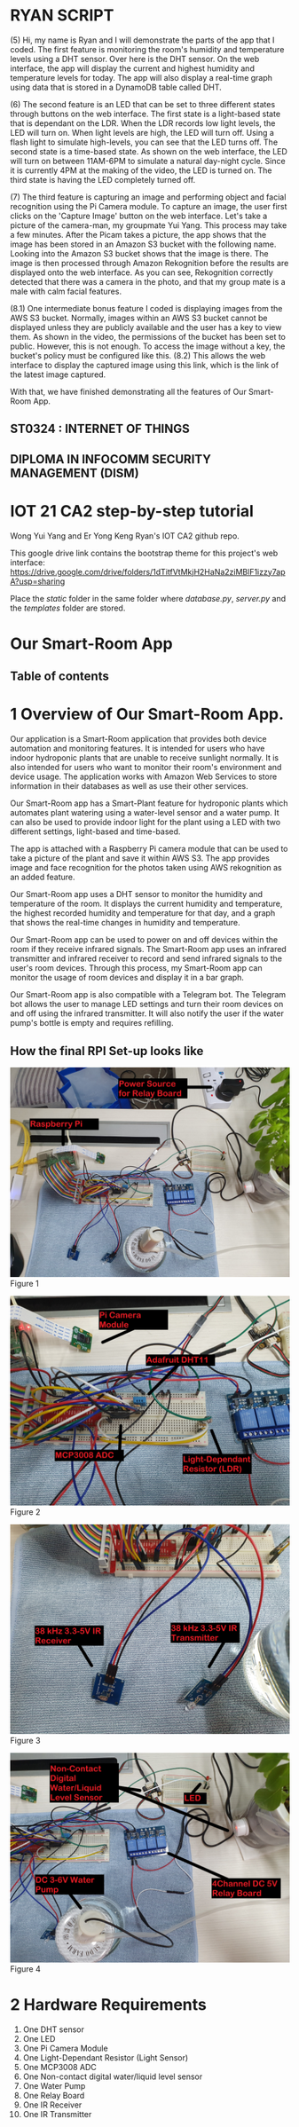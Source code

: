 # RYAN SCRIPT
(5) Hi, my name is Ryan and I will demonstrate the parts of the app that I coded.
The first feature is monitoring the room's humidity and temperature levels using a DHT sensor. Over here is the DHT sensor. On the web interface, the app will display the current and highest humidity and temperature levels for today. The app will also display a real-time graph using data that is stored in a DynamoDB table called DHT.

(6) The second feature is an LED that can be set to three different states through buttons on the web interface. The first state is a light-based state that is dependant on the LDR. When the LDR records low light levels, the LED will turn on. When light levels are high, the LED will turn off. Using a flash light to simulate high-levels, you can see that the LED turns off. The second state is a time-based state. As shown on the web interface, the LED will turn on between 11AM-6PM to simulate a natural day-night cycle. Since it is currently 4PM at the making of the video, the LED is turned on. The third state is having the LED completely turned off.

(7) The third feature is capturing an image and performing object and facial recognition using the Pi Camera module. To capture an image, the user first clicks on the 'Capture Image' button on the web interface. Let's take a picture of the camera-man, my groupmate Yui Yang. This process may take a few minutes. After the Picam takes a picture, the app shows that the image has been stored in an Amazon S3 bucket with the following name. Looking into the Amazon S3 bucket shows that the image is there. The image is then processed through Amazon Rekognition before the results are displayed onto the web interface. As you can see, Rekognition correctly detected that there was a camera in the photo, and that my group mate is a male with calm facial features.

(8.1) One intermediate bonus feature I coded is displaying images from the AWS S3 bucket. Normally, images within an AWS S3 bucket cannot be displayed unless they are publicly available and the user has a key to view them. As shown in the video, the permissions of the bucket has been set to public. However, this is not enough. To access the image without a key, the bucket's policy must be configured like this. (8.2) This allows the web interface to display the captured image using this link, which is the link of the latest image captured.

With that, we have finished demonstrating all the features of Our Smart-Room App.

## ST0324 : INTERNET OF THINGS
## DIPLOMA IN INFOCOMM SECURITY MANAGEMENT (DISM)
# IOT 21 CA2 step-by-step tutorial
Wong Yui Yang and Er Yong Keng Ryan's IOT CA2 github repo.

This google drive link contains the bootstrap theme for this project's web interface: https://drive.google.com/drive/folders/1dTitfVtMkjH2HaNa2ziMBlF1izzy7apA?usp=sharing

Place the *static* folder in the same folder where *database.py*, *server.py* and the *templates* folder are stored.

# Our Smart-Room App
## Table of contents

# 1 Overview of Our Smart-Room App.
Our application is a Smart-Room application that provides both device automation and monitoring features. It is intended for users who have indoor hydroponic plants that are unable to receive sunlight normally. It is also intended for users who want to monitor their room's environment and device usage.  The application works with Amazon Web Services to store information in their databases as well as use their other services.

Our Smart-Room app has a Smart-Plant feature for hydroponic plants which automates plant watering using a water-level sensor and a water pump. It can also be used to provide indoor light for the plant using a LED with two different settings, light-based and time-based.

The app is attached with a Raspberry Pi camera module that can be used to take a picture of the plant and save it within AWS S3. The app provides image and face recognition for the photos taken using AWS rekognition as an added feature.

Our Smart-Room app uses a DHT sensor to monitor the humidity and temperature of the room. It displays the current humidity and temperature, the highest recorded humidity and temperature for that day, and a graph that shows the real-time changes in humidity and temperature.

Our Smart-Room app can be used to power on and off devices within the room if they receive infrared signals. The Smart-Room app uses an infrared transmitter and infrared receiver to record and send infrared signals to the user's room devices. Through this process, my Smart-Room app can monitor the usage of room devices and display it in a bar graph.

Our Smart-Room app is also compatible with a Telegram bot. The Telegram bot allows the user to manage LED settings and turn their room devices on and off using the infrared transmitter. It will also notify the user if the water pump's bottle is empty and requires refilling.

## How the final RPI Set-up looks like

![alt text](https://github.com/wongyuiyang/IOT_21_CA2/blob/main/images/F1.jpg?raw=true)
Figure 1

![alt text](https://github.com/wongyuiyang/IOT_21_CA2/blob/main/images/F2.jpg?raw=true)
Figure 2

![alt text](https://github.com/wongyuiyang/IOT_21_CA2/blob/main/images/F3.jpg?raw=true)
Figure 3

![alt text](https://github.com/wongyuiyang/IOT_21_CA2/blob/main/images/F4.jpg?raw=true)
Figure 4

# 2 Hardware Requirements
1.	One DHT sensor
2.	One LED
3.	One Pi Camera Module
4.	One Light-Dependant Resistor (Light Sensor)
5.  One MCP3008 ADC
6.	One Non-contact digital water/liquid level sensor
7.	One Water Pump
8.	One Relay Board
9.	One IR Receiver
10.	One IR Transmitter
